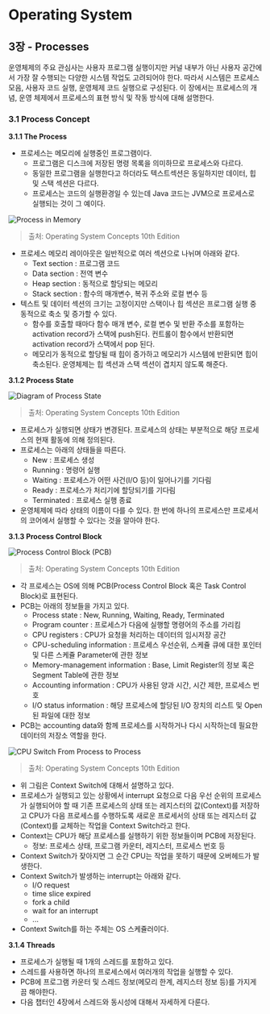 # Operating System

## **3장 - Processes**

운영체제의 주요 관심사는 사용자 프로그램 실행이지만 커널 내부가 아닌 사용자 공간에서 가장 잘 수행되는 다양한 시스템 작업도 고려되어야 한다. 따라서 시스템은 프로세스 모음, 사용자 코드 실행, 운영체제 코드 실행으로 구성된다. 이 장에서는 프로세스의 개념, 운영 체제에서 프로세스의 표현 방식 및 작동 방식에 대해 설명한다.

### **3.1 Process Concept**

**3.1.1 The Process**

- 프로세스는 메모리에 실행중인 프로그램이다.
  - 프로그램은 디스크에 저장된 명령 목록을 의미하므로 프로세스와 다르다.
  - 동일한 프로그램을 실행한다고 하더라도 텍스트섹션은 동일하지만 데이터, 힙 및 스택 섹션은 다르다.
  - 프로세스는 코드의 실행환경일 수 있는데 Java 코드는 JVM으로 프로세스로 실행되는 것이 그 예이다.

![Process in Memory](https://user-images.githubusercontent.com/16266103/113502908-ddc96480-9569-11eb-8c03-395b27bbdfbe.png)

>  출처: Operating System Concepts 10th Edition

- 프로세스 메모리 레이아웃은 일반적으로 여러 섹션으로 나뉘며 아래와 같다.
  - Text section : 프로그램 코드
  - Data section : 전역 변수
  - Heap section : 동적으로 할당되는 메모리
  - Stack section : 함수의 매개변수, 복귀 주소와 로컬 변수 등
- 텍스트 및 데이터 섹션의 크기는 고정이지만 스택이나 힙 섹션은 프로그램 실행 중 동적으로 축소 및 증가할 수 있다.
  - 함수를 호출할 때마다 함수 매개 변수, 로컬 변수 및 반환 주소를 포함하는 activation record가 스택에 push된다. 컨트롤이 함수에서 반환되면 activation record가 스택에서 pop 된다.
  - 메모리가 동적으로 할당될 때 힙이 증가하고 메모리가 시스템에 반환되면 힙이 축소된다. 운영체제는 힙 섹션과 스택 섹션이 겹치지 않도록 해준다.

**3.1.2 Process State**

![Diagram of Process State](https://user-images.githubusercontent.com/16266103/113502910-e1f58200-9569-11eb-8f7b-92f772757083.png)

>  출처: Operating System Concepts 10th Edition

- 프로세스가 실행되면 상태가 변경된다. 프로세스의 상태는 부분적으로 해당 프로세스의 현재 활동에 의해 정의된다.
- 프로세스는 아래의 상태들을 따른다.
  - New : 프로세스 생성
  - Running : 명령어 실행
  - Waiting : 프로세스가 어떤 사건(I/O 등)이 일어나기를 기다림
  - Ready : 프로세스가 처리기에 할당되기를 기다림
  - Terminated : 프로세스 실행 종료
- 운영체제에 따라 상태의 이름이 다를 수 있다. 한 번에 하나의 프로세스만 프로세서의 코어에서 실행할 수 있다는 것을 알아야 한다.

**3.1.3 Process Control Block**

![Process Control Block (PCB)](https://user-images.githubusercontent.com/16266103/113502912-e6219f80-9569-11eb-90e1-3600f56a6cdf.png)

>  출처: Operating System Concepts 10th Edition

- 각 프로세스는 OS에 의해 PCB(Process Control Block 혹은 Task Control Block)로 표현된다.
- PCB는 아래의 정보들을 가지고 있다.
  - Process state : New, Running, Waiting, Ready, Terminated
  - Program counter : 프로세스가 다음에 실행할 명령어의 주소를 가리킴
  - CPU registers : CPU가 요청을 처리하는 데이터의 임시저장 공간
  - CPU-scheduling information : 프로세스 우선순위, 스케쥴 큐에 대한 포인터 및 다른 스케쥴 Parameter에 관한 정보
  - Memory-management information : Base, Limit Register의 정보 혹은 Segment Table에 관한 정보
  - Accounting information : CPU가 사용된 양과 시간, 시간 제한, 프로세스 번호
  - I/O status information : 해당 프로세스에 할당된 I/O 장치의 리스트 및 Open된 파일에 대한 정보
- PCB는 accounting data와 함께 프로세스를 시작하거나 다시 시작하는데 필요한 데이터의 저장소 역할을 한다.

![CPU Switch From Process to Process](https://user-images.githubusercontent.com/16266103/113502913-e9b52680-9569-11eb-9948-fb572168d98b.png)

>  출처: Operating System Concepts 10th Edition

- 위 그림은 Context Switch에 대해서 설명하고 있다.
- 프로세스가 실행되고 있는 상황에서 interrupt 요청으로 다음 우선 순위의 프로세스가 실행되어야 할 때 기존 프로세스의 상태 또는 레지스터의 값(Context)를 저장하고 CPU가 다음 프로세스를 수행하도록 새로운 프로세서의 상태 또는 레지스터 값(Context)를 교체하는 작업을 Context Switch라고 한다.
- Context는 CPU가 해당 프로세스를 실행하기 위한 정보들이며 PCB에 저장된다.
  - 정보: 프로세스 상태, 프로그램 카운터, 레지스터, 프로세스 번호 등
- Context Switch가 잦아지면 그 순간 CPU는 작업을 못하기 때문에 오버헤드가 발생한다.
- Context Switch가 발생하는 interrupt는 아래와 같다.
  - I/O request
  - time slice expired
  - fork a child
  - wait for an interrupt
  - ...
- Context Switch를 하는 주체는 OS 스케쥴러이다.

**3.1.4 Threads**

- 프로세스가 실행될 때 1개의 스레드를 포함하고 있다.
- 스레드를 사용하면 하나의 프로세스에서 여러개의 작업을 실행할 수 있다.
- PCB에 프로그램 카운터 및 스레드 정보(메모리 한계, 레지스터 정보 등)를 가지게끔 해야한다.
- 다음 챕터인 4장에서 스레드와 동시성에 대해서 자세하게 다룬다.